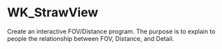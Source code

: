 # WK_StrawView
Create an interactive FOV/Distance program. The purpose is to explain to people the relationship between FOV, Distance, and Detail.
